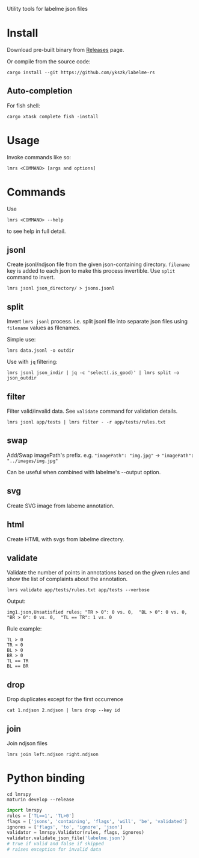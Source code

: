 Utility tools for labelme json files

# Install
Download pre-built binary from [Releases](https://github.com/ykszk/labelme-rs/releases) page.

Or compile from the source code:
```console
cargo install --git https://github.com/ykszk/labelme-rs
```

## Auto-completion
For fish shell:
```console
cargo xtask complete fish -install
```

# Usage

Invoke commands like so:
```console
lmrs <COMMAND> [args and options]
```

# Commands
Use
```console
lmrs <COMMAND> --help
```
to see help in full detail.

## jsonl
Create jsonl/ndjson file from the given json-containing directory.
`filename` key is added to each json to make this process invertible.
Use `split` command to invert.

```console
lmrs jsonl json_directory/ > jsons.jsonl
```

## split
Invert `lmrs jsonl` process.
i.e. split jsonl file into separate json files using `filename` values as filenames.

Simple use:
```console
lmrs data.jsonl -o outdir
```

Use with `jq` filtering:
```console
lmrs jsonl json_indir | jq -c 'select(.is_good)' | lmrs split -o json_outdir
```

## filter
Filter valid/invalid data. See `validate` command for validation details.

```console
lmrs jsonl app/tests | lmrs filter - -r app/tests/rules.txt
```

## swap
Add/Swap imagePath's prefix.
e.g. `"imagePath": "img.jpg"` -> `"imagePath": "../images/img.jpg"`

Can be useful when combined with labelme's --output option.

## svg
Create SVG image from labeme annotation.

## html
Create HTML with svgs from labelme directory.

## validate
Validate the number of points in annotations based on the given rules and show the list of complaints about the annotation.

```console
lmrs validate app/tests/rules.txt app/tests --verbose
```

Output:
```
img1.json,Unsatisfied rules; "TR > 0": 0 vs. 0,  "BL > 0": 0 vs. 0,  "BR > 0": 0 vs. 0,  "TL == TR": 1 vs. 0
```

Rule example:
```
TL > 0
TR > 0
BL > 0
BR > 0
TL == TR
BL == BR
```

## drop
Drop duplicates except for the first occurrence

```console
cat 1.ndjson 2.ndjson | lmrs drop --key id
```

## join
Join ndjson files

```console
lmrs join left.ndjson right.ndjson
```

# Python binding

```console
cd lmrspy
maturin develop --release
```

```python
import lmrspy
rules = ['TL==1', 'TL>0']
flags = ['jsons', 'containing', 'flags', 'will', 'be', 'validated']
ignores = ['flags', 'to', 'ignore', 'json']
validator = lmrspy.Validator(rules, flags, ignores)
validator.validate_json_file('labelme.json')
# true if valid and false if skipped
# raises exception for invalid data
```
